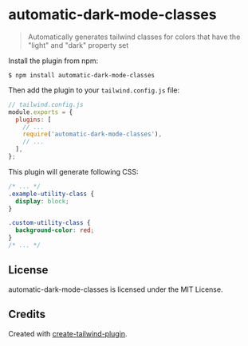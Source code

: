# automatic-dark-mode-classes

> Automatically generates tailwind classes for colors that have the &#34;light&#34; and &#34;dark&#34; property set

Install the plugin from npm:

```
$ npm install automatic-dark-mode-classes
```

Then add the plugin to your `tailwind.config.js` file:

```js
// tailwind.config.js
module.exports = {
  plugins: [
    // ...
    require('automatic-dark-mode-classes'),
    // ...
  ],
};
```

This plugin will generate following CSS:

```css
/* ... */
.example-utility-class {
  display: block;
}

.custom-utility-class {
  background-color: red;
}
/* ... */
```

## License

automatic-dark-mode-classes is licensed under the MIT License.

## Credits

Created with [create-tailwind-plugin](https://github.com/Landish/create-tailwind-plugin).
